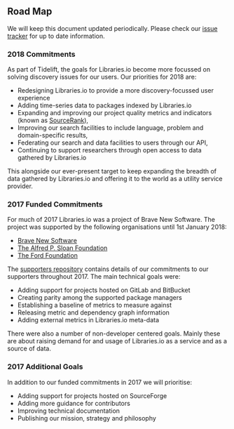 ## Road Map

We will keep this document updated periodically. Please check our [issue tracker](https://github.com/issues?utf8=%E2%9C%93&q=is%3Aopen+is%3Aissue+org%3Alibrariesio) for up to date information. 

### 2018 Commitments
As part of Tidelift, the goals for Libraries.io become more focussed on solving discovery issues for our users. Our priorities for 2018 are:

- Redesigning Libraries.io to provide a more discovery-focussed user experience
- Adding time-series data to packages indexed by Libraries.io
- Expanding and improving our project quality metrics and indicators (known as [SourceRank](/overview#sourcerank)),
- Improving our search facilities to include language, problem and domain-specific results,
- Federating our search and data facilities to users through our API,
- Continuing to support researchers through open access to data gathered by Libraries.io

This alongside our ever-present target to keep expanding the breadth of data gathered by Libraries.io and offering it to the world as a utility service provider. 

### 2017 Funded Commitments
For much of 2017 Libraries.io was a project of Brave New Software. The project was supported by the following organisations until 1st January 2018:

* [Brave New Software](http://www.bravenewsoftware.org/)
* [The Alfred P. Sloan Foundation](https://sloan.org/programs/digital-technology)
* [The Ford Foundation](https://www.fordfoundation.org/work/challenging-inequality/internet-freedom/)

The [supporters repository](https://github.com/librariesio/supporters/issues) contains details of our commitments to our supporters throughout 2017. The main technical goals were:

- Adding support for projects hosted on GitLab and BitBucket
- Creating parity among the supported package managers
- Establishing a baseline of metrics to measure against
- Releasing metric and dependency graph information 
- Adding external metrics in Libraries.io meta-data

There were also a number of non-developer centered goals. Mainly these are about raising demand for and usage of Libraries.io as a service and as a source of data.

### 2017 Additional Goals

In addition to our funded commitments in 2017 we will prioritise:

- Adding support for projects hosted on SourceForge
- Adding more guidance for contributors
- Improving technical documentation
- Publishing our mission, strategy and philosophy